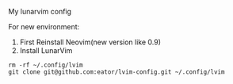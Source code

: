 My lunarvim config

For new environment:

1. First Reinstall Neovim(new version like 0.9)
2. Install LunarVim

```
rm -rf ~/.config/lvim
git clone git@github.com:eator/lvim-config.git ~/.config/lvim
```
